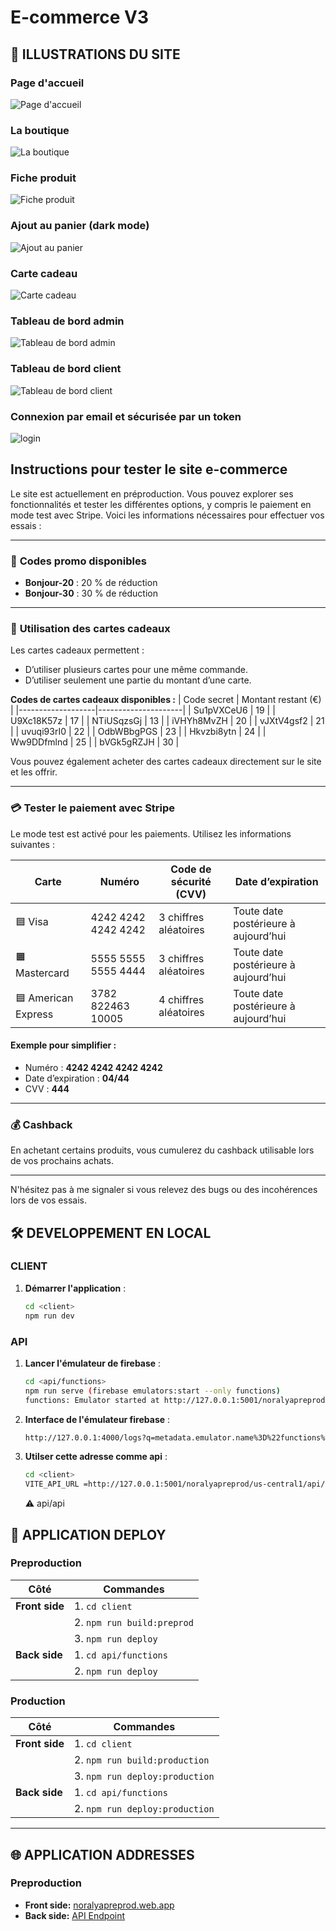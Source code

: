 # E-commerce V3

## 🌆 ILLUSTRATIONS DU SITE

### Page d'accueil

![Page d'accueil](./docs/home.png)

### La boutique

![La boutique](./docs/shop.png)

### Fiche produit

![Fiche produit](./docs/product.png)

### Ajout au panier (dark mode)

![Ajout au panier](./docs/sheetCart.png)

### Carte cadeau

![Carte cadeau](./docs/giftcard.png)

### Tableau de bord admin

![Tableau de bord admin](./docs/backoffice.png)

### Tableau de bord client

![Tableau de bord client](./docs/backofficeCustomer.png)

### Connexion par email et sécurisée par un token

![login](./docs/login.png)

## Instructions pour tester le site e-commerce

Le site est actuellement en préproduction. Vous pouvez explorer ses fonctionnalités et tester les différentes options, y compris le paiement en mode test avec Stripe. Voici les informations nécessaires pour effectuer vos essais :

---

### 🛒 **Codes promo disponibles**

- **Bonjour-20** : 20 % de réduction
- **Bonjour-30** : 30 % de réduction

---

### 🎁 **Utilisation des cartes cadeaux**

Les cartes cadeaux permettent :

- D’utiliser plusieurs cartes pour une même commande.
- D’utiliser seulement une partie du montant d’une carte.

**Codes de cartes cadeaux disponibles :**
| Code secret | Montant restant (€) |
|-------------------|---------------------|
| Su1pVXCeU6 | 19 |
| U9Xc18K57z | 17 |
| NTiUSqzsGj | 13 |
| iVHYh8MvZH | 20 |
| vJXtV4gsf2 | 21 |
| uvuqi93rI0 | 22 |
| OdbWBbgPGS | 23 |
| Hkvzbi8ytn | 24 |
| Ww9DDfmlnd | 25 |
| bVGk5gRZJH | 30 |

Vous pouvez également acheter des cartes cadeaux directement sur le site et les offrir.

---

### 💳 **Tester le paiement avec Stripe**

Le mode test est activé pour les paiements. Utilisez les informations suivantes :

| **Carte**         | **Numéro**           | **Code de sécurité (CVV)** | **Date d’expiration**          |
|--------------------|----------------------|-----------------------------|---------------------------------|
| 🟦 Visa            | 4242 4242 4242 4242 | 3 chiffres aléatoires        | Toute date postérieure à aujourd’hui |
| 🟧 Mastercard      | 5555 5555 5555 4444 | 3 chiffres aléatoires        | Toute date postérieure à aujourd’hui |
| 🟦 American Express| 3782 822463 10005    | 4 chiffres aléatoires        | Toute date postérieure à aujourd’hui |

#### Exemple pour simplifier :

- Numéro : **4242 4242 4242 4242**
- Date d’expiration : **04/44**
- CVV : **444**

---

### 💰 **Cashback**

En achetant certains produits, vous cumulerez du cashback utilisable lors de vos prochains achats.

---

N'hésitez pas à me signaler si vous relevez des bugs ou des incohérences lors de vos essais.

## 🛠️ DEVELOPPEMENT EN LOCAL

### CLIENT

1. **Démarrer l'application** :
   ```bash
   cd <client>
   npm run dev
   ```

### API

1. **Lancer l'émulateur de firebase** :
   ```bash
   cd <api/functions>
   npm run serve (firebase emulators:start --only functions)
   functions: Emulator started at http://127.0.0.1:5001/noralyapreprod/us-central1/api
   ```
2. **Interface de l'émulateur firebase** :

   ```bash
   http://127.0.0.1:4000/logs?q=metadata.emulator.name%3D%22functions%22

   ```

3. **Utilser cette adresse comme api** :
   ```bash
   cd <client>
   VITE_API_URL =http://127.0.0.1:5001/noralyapreprod/us-central1/api/api
   ```
   ⚠️ api/api

## 🚀 APPLICATION DEPLOY

### Preproduction

| **Côté**       | **Commandes**              |
| -------------- | -------------------------- |
| **Front side** | 1. `cd client`             |
|                | 2. `npm run build:preprod` |
|                | 3. `npm run deploy`        |
| **Back side**  | 1. `cd api/functions`      |
|                | 2. `npm run deploy`        |

### Production

| **Côté**       | **Commandes**                  |
| -------------- | ------------------------------ |
| **Front side** | 1. `cd client`                 |
|                | 2. `npm run build:production`  |
|                | 3. `npm run deploy:production` |
| **Back side**  | 1. `cd api/functions`          |
|                | 2. `npm run deploy:production` |

---

## 🌐 APPLICATION ADDRESSES

### Preproduction

- **Front side:** [noralyapreprod.web.app](https://noralyapreprod.web.app/)
- **Back side:** [API Endpoint](https://api-zcaf44vszq-uc.a.run.app/api)
